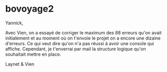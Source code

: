 # bovoyage2

Yannick, 


Avec Vien, on a essayé de corriger le maximum des 88 erreurs qu'on avait initialement et au moment où on t'envoie le projet on a encore une dizaine d'erreurs. 
Ce qui veut dire qu'on n'a pas réussi à avoir une console qui affiche. 
Cependant, je t'enverrai par mail la structure logique qu'on souhaitait mettre en place. 

Laynet & Vien
